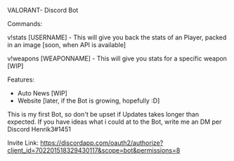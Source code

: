 VALORANT- Discord Bot

Commands:

v!stats [USERNAME] - This will give you back the stats of an Player, packed in an image [soon, when API is available]

v!weapons [WEAPONNAME] - This will give you stats for a specific weapon [WIP]

Features:

- Auto News [WIP]
- Website [later, if the Bot is growing, hopefully :D]

This is my first Bot, so don't be upset if Updates takes longer than expected. If you have ideas what i could at to the Bot, write me an DM per Discord Henrik3#1451


Invite Link: https://discordapp.com/oauth2/authorize?client_id=702201518329430117&scope=bot&permissions=8
